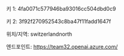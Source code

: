 키 1: 4fa0071c577946ba93016cc504dbd0c9

키 2: 3f92f270952543c8ba47f11fadd1647f

위치/지역: switzerlandnorth

엔드포인트: https://team32.openai.azure.com/



